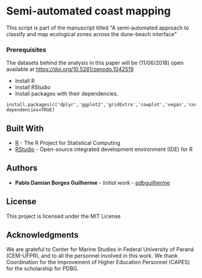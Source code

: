 # Semi-automated coast mapping
This script is part of the manuscript titled "A semi-automated approach to classify and map ecological zones across the dune-beach interface"

### Prerequisites

The datasets behind the analysis in this paper will be (11/06/2018) open available at
https://doi.org/10.5281/zenodo.1042519 

* Install R
* Install RStudio
* Install packages with their dependencies.

```
install.packages(c('dplyr','ggplot2','gridExtra','cowplot','vegan','corrgram','RColorBrewer','caret','e1071','randomForest','gbm','kernlab','C50','vbmp'), dependencies=TRUE)
```

## Built With

* [R](https://www.r-project.org/) - The R Project for Statistical Computing
* [RStudio](https://www.rstudio.com/) - Open-source integrated development environment (IDE) for R

## Authors

* **Pablo Damian Borges Guilherme** - *Initial work* - [pdbguilherme](https://github.com/pdbguilherme)

## License

This project is licensed under the MIT License

## Acknowledgments

We are grateful to Center for Marine Studies in Federal University of Paraná (CEM-UFPR), and to all the personnel involved in this work. We thank Coordination for the Improvement of Higher Education Personnel (CAPES) for the scholarship for PDBG.

